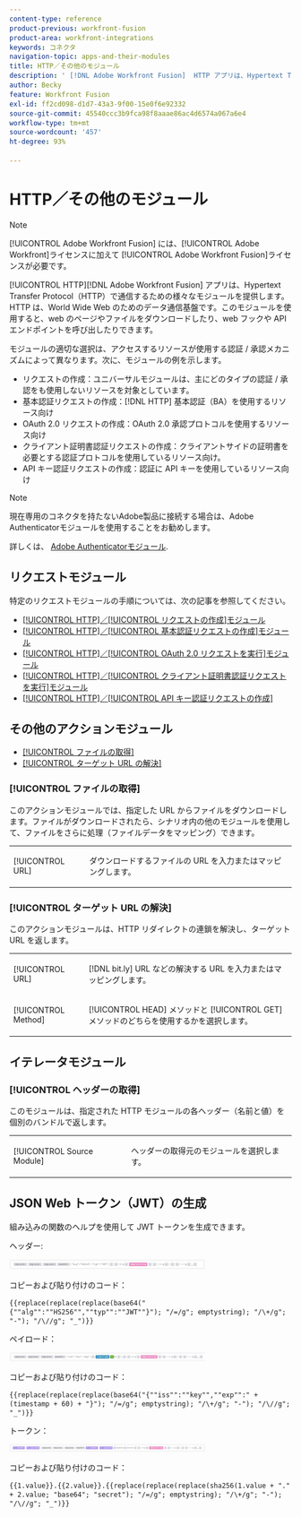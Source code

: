 ```yaml
---
content-type: reference
product-previous: workfront-fusion
product-area: workfront-integrations
keywords: コネクタ
navigation-topic: apps-and-their-modules
title: HTTP／その他のモジュール
description: ' [!DNL Adobe Workfront Fusion]  HTTP アプリは、Hypertext Transfer Protocol（HTTP）で通信するための様々なモジュールを提供します。HTTP は、World Wide Web のためのデータ通信基盤です。このモジュールを使用すると、web のページやファイルをダウンロードしたり、web フックや API エンドポイントを呼び出したりできます。'
author: Becky
feature: Workfront Fusion
exl-id: ff2cd098-d1d7-43a3-9f00-15e0f6e92332
source-git-commit: 45540ccc3b9fca98f8aaae86ac4d6574a067a6e4
workflow-type: tm+mt
source-wordcount: '457'
ht-degree: 93%

---
```


# HTTP／その他のモジュール

>[!NOTE]
>
>[!UICONTROL Adobe Workfront Fusion] には、[!UICONTROL Adobe Workfront]ライセンスに加えて [!UICONTROL Adobe Workfront Fusion]ライセンスが必要です。

[!UICONTROL HTTP][!DNL Adobe Workfront Fusion] アプリは、Hypertext Transfer Protocol（HTTP）で通信するための様々なモジュールを提供します。HTTP は、World Wide Web のためのデータ通信基盤です。このモジュールを使用すると、web のページやファイルをダウンロードしたり、web フックや API エンドポイントを呼び出したりできます。

モジュールの適切な選択は、アクセスするリソースが使用する認証 / 承認メカニズムによって異なります。次に、モジュールの例を示します。

* リクエストの作成：ユニバーサルモジュールは、主にどのタイプの認証 / 承認をも使用しないリソースを対象としています。
* 基本認証リクエストの作成：[!DNL HTTP] 基本認証（BA）を使用するリソース向け
* OAuth 2.0 リクエストの作成：OAuth 2.0 承認プロトコルを使用するリソース向け
* クライアント証明書認証リクエストの作成：クライアントサイドの証明書を必要とする認証プロトコルを使用しているリソース向け。
* API キー認証リクエストの作成：認証に API キーを使用しているリソース向け

>[!NOTE]
>
>現在専用のコネクタを持たないAdobe製品に接続する場合は、Adobe Authenticatorモジュールを使用することをお勧めします。
>
>詳しくは、 [Adobe Authenticatorモジュール](/help/quicksilver/workfront-fusion/apps-and-their-modules/adobe-authenticator-modules.md).

## リクエストモジュール

特定のリクエストモジュールの手順については、次の記事を参照してください。

* [[!UICONTROL HTTP]／[!UICONTROL リクエストの作成]モジュール](../../../workfront-fusion/apps-and-their-modules/http-modules/http-module-make-a-request.md)
* [[!UICONTROL HTTP]／[!UICONTROL 基本認証リクエストの作成]モジュール](../../../workfront-fusion/apps-and-their-modules/http-modules/http-module-make-a-basic-auth-request.md)
* [[!UICONTROL HTTP]／[!UICONTROL OAuth 2.0 リクエストを実行]モジュール](../../../workfront-fusion/apps-and-their-modules/http-modules/http-module-make-an-oauth-2-request.md)
* [[!UICONTROL HTTP]／[!UICONTROL クライアント証明書認証リクエストを実行]モジュール](../../../workfront-fusion/apps-and-their-modules/http-modules/http-module-make-a-client-cert-auth-request.md)
* [[!UICONTROL HTTP]／[!UICONTROL API キー認証リクエストの作成]](../../../workfront-fusion/apps-and-their-modules/http-modules/http-module-make-an-api-key-auth-request.md)

## その他のアクションモジュール

* [[!UICONTROL ファイルの取得]](#get-a-file)
* [[!UICONTROL ターゲット URL の解決]](#resolve-a-target-url)

### [!UICONTROL ファイルの取得]

このアクションモジュールでは、指定した URL からファイルをダウンロードします。ファイルがダウンロードされたら、シナリオ内の他のモジュールを使用して、ファイルをさらに処理（ファイルデータをマッピング）できます。

<table style="table-layout:auto"> 
 <col> 
 <col> 
 <tbody> 
  <tr> 
   <td role="rowheader">[!UICONTROL URL] </td> 
   <td> <p>ダウンロードするファイルの URL を入力またはマッピングします。 </p> </td> 
  </tr> 
 </tbody> 
</table>

### [!UICONTROL ターゲット URL の解決]

このアクションモジュールは、HTTP リダイレクトの連鎖を解決し、ターゲット URL を返します。

<table style="table-layout:auto"> 
 <col> 
 <col> 
 <tbody> 
  <tr> 
   <td role="rowheader">[!UICONTROL URL] </td> 
   <td> <p>[!DNL bit.ly] URL などの解決する URL を入力またはマッピングします。</p> </td> 
  </tr> 
  <tr> 
   <td role="rowheader">[!UICONTROL Method] </td> 
   <td> <p>[!UICONTROL HEAD] メソッドと [!UICONTROL GET] メソッドのどちらを使用するかを選択します。</p> </td> 
  </tr> 
 </tbody> 
</table>

## イテレータモジュール

### [!UICONTROL ヘッダーの取得]

このモジュールは、指定された HTTP モジュールの各ヘッダー（名前と値）を個別のバンドルで返します。

<table style="table-layout:auto"> 
 <col> 
 <col> 
 <tbody> 
  <tr> 
   <td role="rowheader">[!UICONTROL Source Module]</td> 
   <td> <p> ヘッダーの取得元のモジュールを選択します。</p> </td> 
  </tr> 
 </tbody> 
</table>

## JSON Web トークン（JWT）の生成

組み込みの関数のヘルプを使用して JWT トークンを生成できます。

ヘッダー:

![](assets/jwt-header-350x19.png)

コピーおよび貼り付けのコード：

```
{{replace(replace(replace(base64("{""alg"":""HS256"",""typ"":""JWT""}"); "/=/g"; emptystring); "/\+/g"; "-"); "/\//g"; "_")}}
```

ペイロード：

![](assets/jwt-payload-350x17.png)

コピーおよび貼り付けのコード：

```
{{replace(replace(replace(base64("{""iss"":""key"",""exp"":" + (timestamp + 60) + "}"); "/=/g"; emptystring); "/\+/g"; "-"); "/\//g"; "_")}}
```

トークン：

![](assets/jwt-token-350x15.png)

コピーおよび貼り付けのコード：

```
{{1.value}}.{{2.value}}.{{replace(replace(replace(sha256(1.value + "." + 2.value; "base64"; "secret"); "/=/g"; emptystring); "/\+/g"; "-"); "/\//g"; "_")}}
```
